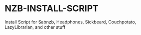 NZB-INSTALL-SCRIPT
==================

Install Script for Sabnzb, Headphones, Sickbeard, Couchpotato, LazyLibrarian, and other stuff

